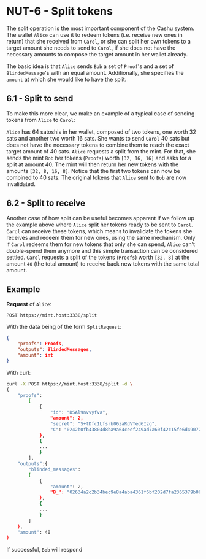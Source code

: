 # NUT-6 - Split tokens

The split operation is the most important component of the Cashu system. The wallet `Alice` can use it to redeem tokens (i.e. receive new ones in return) that she received from `Carol`, or she can split her own tokens to a target amount she needs to send to `Carol`, if she does not have the necessary amounts to compose the target amount in her wallet already.

The basic idea is that `Alice` sends `Bob` a set of  `Proof`'s and a set of `BlindedMessage`'s with an equal amount. Additionally, she specifies the `amount` at which she would like to have the split. 

## 6.1 - Split to send

To make this more clear, we make an example of a typical case of sending tokens from `Alice` to `Carol`:

`Alice` has 64 satoshis in her wallet, composed of two tokens, one worth 32 sats and another two worth 16 sats. She wants to send `Carol` 40 sats but does not have the necessary tokens to combine them to reach the exact target amount of 40 sats. `Alice` requests a split from the mint. For that, she sends the mint `Bob` her tokens (`Proofs`) worth `[32, 16, 16]` and asks for a split at amount 40. The mint will then return her new tokens with the amounts `[32, 8, 16, 8]`. Notice that the first two tokens can now be combined to 40 sats. The original tokens that `Alice` sent to `Bob` are now invalidated.

## 6.2 - Split to receive

Another case of how split can be useful becomes apparent if we follow up the example above where `Alice` split her tokens ready to be sent to `Carol`.  `Carol` can receive these tokens, which means to invalidate the tokens she receives and redeem them for new ones, using the same mechanism. Only if `Carol` redeems them for new tokens that only she can spend, `Alice` can't double-spend them anymore and this simple transaction can be considered settled. `Carol` requests a split of the tokens (`Proofs`) worth `[32, 8]` at the amount `40` (the total amount) to receive back new tokens with the same total amount.

## Example

**Request** of `Alice`:

```http
POST https://mint.host:3338/split
```

With the data being of the form `SplitRequest`:

```json
{
	"proofs": Proofs,
	"outputs": BlindedMessages,
	"amount": int
}
```

With curl:

```bash
curl -X POST https://mint.host:3338/split -d \
{
	"proofs": 
		[
			{
				"id": "DSAl9nvvyfva",
				"amount": 2,
				"secret": "S+tDfc1Lfsrb06zaRdVTed6Izg",
				"C": "0242b0fb43804d8ba9a64ceef249ad7a60f42c15fe6d4907238b05e857527832a3"
			},
			{
			...
			}
		],
	"outputs":{
		"blinded_messages": 
		[
			{
				"amount": 2, 
				"B_": "02634a2c2b34bec9e8a4aba4361f6bf202d7fa2365379b0840afe249a7a9d71239"
			},
			{
			...
			}
		]
	},
	"amount": 40
}
```

If successful, `Bob` will respond